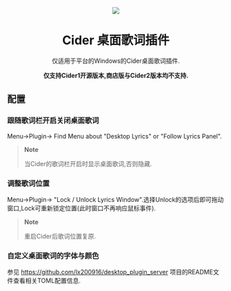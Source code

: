 <div align="center">
  <img src="https://user-images.githubusercontent.com/44310445/229792392-16d3c7af-3e4d-4c5f-9538-979cb00ff68d.svg" />

  
# Cider 桌面歌词插件
仅适用于平台的Windows的Cider桌面歌词插件.

**仅支持Cider1开源版本,商店版与Cider2版本均不支持.**
</div>

## 配置

### 跟随歌词栏开启关闭桌面歌词
Menu->Plugin-> Find Menu about "Desktop Lyrics" or "Follow Lyrics Panel".
> **Note**
>
> 当Cider的歌词栏开启时显示桌面歌词,否则隐藏.

### 调整歌词位置
Menu->Plugin-> "Lock / Unlock Lyrics Window".选择Unlock的选项后即可拖动窗口,Lock可重新锁定位置(此时窗口不再响应鼠标事件).
> **Note**
>
> 重启Cider后歌词位置复原.
### 自定义桌面歌词的字体与颜色
参见  https://github.com/lx200916/desktop_plugin_server 项目的README文件查看相关TOML配置信息.
